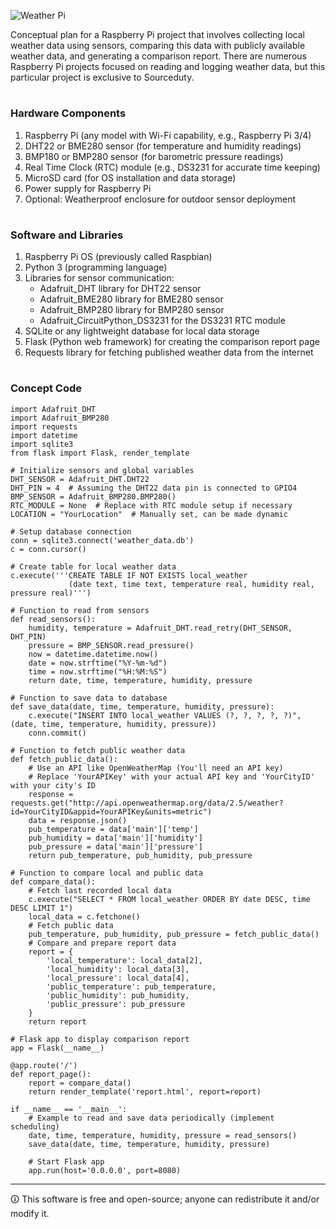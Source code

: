![Weather Pi](https://github.com/sourceduty/Weather_Pi/assets/123030236/929df30c-55f9-4900-bdc4-49cf898da7b9)

Conceptual plan for a Raspberry Pi project that involves collecting local weather data using sensors, comparing this data with publicly available weather data, and generating a comparison report. There are numerous Raspberry Pi projects focused on reading and logging weather data, but this particular project is exclusive to Sourceduty.

#
### Hardware Components

1. Raspberry Pi (any model with Wi-Fi capability, e.g., Raspberry Pi 3/4)
2. DHT22 or BME280 sensor (for temperature and humidity readings)
3. BMP180 or BMP280 sensor (for barometric pressure readings)
4. Real Time Clock (RTC) module (e.g., DS3231 for accurate time keeping)
5. MicroSD card (for OS installation and data storage)
6. Power supply for Raspberry Pi
7. Optional: Weatherproof enclosure for outdoor sensor deployment

#
### Software and Libraries

1. Raspberry Pi OS (previously called Raspbian)
2. Python 3 (programming language)
3. Libraries for sensor communication:
   - Adafruit_DHT library for DHT22 sensor
   - Adafruit_BME280 library for BME280 sensor
   - Adafruit_BMP280 library for BMP280 sensor
   - Adafruit_CircuitPython_DS3231 for the DS3231 RTC module
4. SQLite or any lightweight database for local data storage
5. Flask (Python web framework) for creating the comparison report page
6. Requests library for fetching published weather data from the internet

#
### Concept Code

```
import Adafruit_DHT
import Adafruit_BMP280
import requests
import datetime
import sqlite3
from flask import Flask, render_template

# Initialize sensors and global variables
DHT_SENSOR = Adafruit_DHT.DHT22
DHT_PIN = 4  # Assuming the DHT22 data pin is connected to GPIO4
BMP_SENSOR = Adafruit_BMP280.BMP280()
RTC_MODULE = None  # Replace with RTC module setup if necessary
LOCATION = "YourLocation"  # Manually set, can be made dynamic

# Setup database connection
conn = sqlite3.connect('weather_data.db')
c = conn.cursor()

# Create table for local weather data
c.execute('''CREATE TABLE IF NOT EXISTS local_weather
             (date text, time text, temperature real, humidity real, pressure real)''')

# Function to read from sensors
def read_sensors():
    humidity, temperature = Adafruit_DHT.read_retry(DHT_SENSOR, DHT_PIN)
    pressure = BMP_SENSOR.read_pressure()
    now = datetime.datetime.now()
    date = now.strftime("%Y-%m-%d")
    time = now.strftime("%H:%M:%S")
    return date, time, temperature, humidity, pressure

# Function to save data to database
def save_data(date, time, temperature, humidity, pressure):
    c.execute("INSERT INTO local_weather VALUES (?, ?, ?, ?, ?)", (date, time, temperature, humidity, pressure))
    conn.commit()

# Function to fetch public weather data
def fetch_public_data():
    # Use an API like OpenWeatherMap (You'll need an API key)
    # Replace 'YourAPIKey' with your actual API key and 'YourCityID' with your city's ID
    response = requests.get("http://api.openweathermap.org/data/2.5/weather?id=YourCityID&appid=YourAPIKey&units=metric")
    data = response.json()
    pub_temperature = data['main']['temp']
    pub_humidity = data['main']['humidity']
    pub_pressure = data['main']['pressure']
    return pub_temperature, pub_humidity, pub_pressure

# Function to compare local and public data
def compare_data():
    # Fetch last recorded local data
    c.execute("SELECT * FROM local_weather ORDER BY date DESC, time DESC LIMIT 1")
    local_data = c.fetchone()
    # Fetch public data
    pub_temperature, pub_humidity, pub_pressure = fetch_public_data()
    # Compare and prepare report data
    report = {
        'local_temperature': local_data[2],
        'local_humidity': local_data[3],
        'local_pressure': local_data[4],
        'public_temperature': pub_temperature,
        'public_humidity': pub_humidity,
        'public_pressure': pub_pressure
    }
    return report

# Flask app to display comparison report
app = Flask(__name__)

@app.route('/')
def report_page():
    report = compare_data()
    return render_template('report.html', report=report)

if __name__ == '__main__':
    # Example to read and save data periodically (implement scheduling)
    date, time, temperature, humidity, pressure = read_sensors()
    save_data(date, time, temperature, humidity, pressure)
    
    # Start Flask app
    app.run(host='0.0.0.0', port=8080)
```

***

🛈 This software is free and open-source; anyone can redistribute it and/or modify it.
